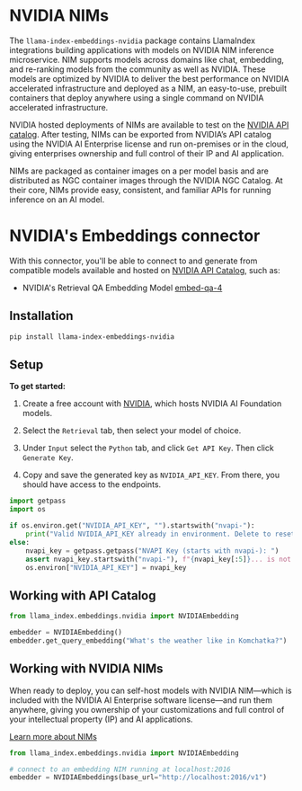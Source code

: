 # NVIDIA NIMs

The `llama-index-embeddings-nvidia` package contains LlamaIndex integrations building applications with models on 
NVIDIA NIM inference microservice. NIM supports models across domains like chat, embedding, and re-ranking models 
from the community as well as NVIDIA. These models are optimized by NVIDIA to deliver the best performance on NVIDIA 
accelerated infrastructure and deployed as a NIM, an easy-to-use, prebuilt containers that deploy anywhere using a single 
command on NVIDIA accelerated infrastructure.

NVIDIA hosted deployments of NIMs are available to test on the [NVIDIA API catalog](https://build.nvidia.com/). After testing, 
NIMs can be exported from NVIDIA’s API catalog using the NVIDIA AI Enterprise license and run on-premises or in the cloud, 
giving enterprises ownership and full control of their IP and AI application.

NIMs are packaged as container images on a per model basis and are distributed as NGC container images through the NVIDIA NGC Catalog. 
At their core, NIMs provide easy, consistent, and familiar APIs for running inference on an AI model. 

# NVIDIA's Embeddings connector

With this connector, you'll be able to connect to and generate from compatible models available and hosted on [NVIDIA API Catalog](https://build.nvidia.com/), such as:

- NVIDIA's Retrieval QA Embedding Model [embed-qa-4](https://build.nvidia.com/nvidia/embed-qa-4)

## Installation

```bash
pip install llama-index-embeddings-nvidia
```
## Setup

**To get started:**

1. Create a free account with [NVIDIA](https://build.nvidia.com/), which hosts NVIDIA AI Foundation models.

2. Select the `Retrieval` tab, then select your model of choice.

3. Under `Input` select the `Python` tab, and click `Get API Key`. Then click `Generate Key`.

4. Copy and save the generated key as `NVIDIA_API_KEY`. From there, you should have access to the endpoints.

```python
import getpass
import os

if os.environ.get("NVIDIA_API_KEY", "").startswith("nvapi-"):
    print("Valid NVIDIA_API_KEY already in environment. Delete to reset")
else:
    nvapi_key = getpass.getpass("NVAPI Key (starts with nvapi-): ")
    assert nvapi_key.startswith("nvapi-"), f"{nvapi_key[:5]}... is not a valid key"
    os.environ["NVIDIA_API_KEY"] = nvapi_key
```

## Working with API Catalog

```python
from llama_index.embeddings.nvidia import NVIDIAEmbedding

embedder = NVIDIAEmbedding()
embedder.get_query_embedding("What's the weather like in Komchatka?")
```

## Working with NVIDIA NIMs
When ready to deploy, you can self-host models with NVIDIA NIM—which is included with the NVIDIA AI Enterprise software license—and run them anywhere, giving you ownership of your customizations and full control of your intellectual property (IP) and AI applications.

[Learn more about NIMs](https://developer.nvidia.com/blog/nvidia-nim-offers-optimized-inference-microservices-for-deploying-ai-models-at-scale/)

```python
from llama_index.embeddings.nvidia import NVIDIAEmbedding

# connect to an embedding NIM running at localhost:2016
embedder = NVIDIAEmbeddings(base_url="http://localhost:2016/v1")
```

